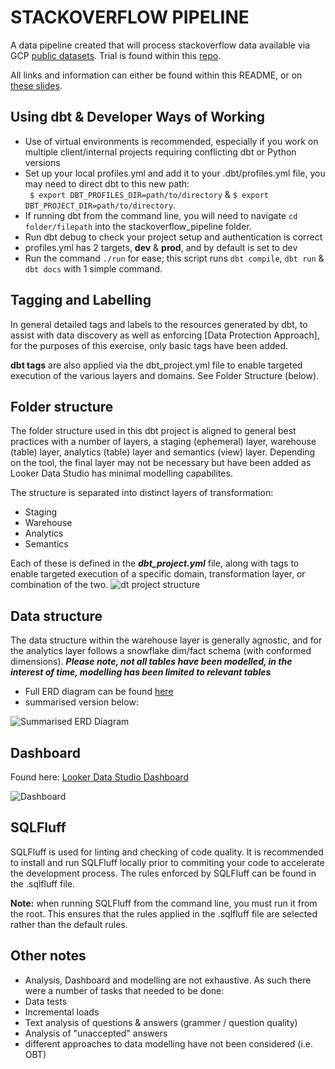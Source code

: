 # **STACKOVERFLOW PIPELINE**
A data pipeline created that will process stackoverflow data available via GCP [public datasets](https://cloud.google.com/blog/products/gcp/google-bigquery-public-datasets-now-include-stack-overflow-q-a).
Trial is found within this [repo](https://github.com/rittmananalytics/analytics_engineer_trial).

All links and information can either be found within this README, or on [these slides](https://docs.google.com/presentation/d/1z_woWHHGaGCnXDoDzcUufNwLIwtvzqbUx6LgSCg2AdA/edit#slide=id.g1f8bdc63c97_0_0).

## Using dbt & Developer Ways of Working
- Use of virtual environments is recommended, especially if you work on multiple client/internal projects requiring conflicting dbt or Python versions
- Set up your local profiles.yml and add it to your .dbt/profiles.yml file, you may need to direct dbt to this new path:  
 ``` $ export DBT_PROFILES_DIR=path/to/directory``` & ```$ export DBT_PROJECT_DIR=path/to/directory```.
- If running dbt from the command line, you will need to navigate ```cd folder/filepath``` into the stackoverflow_pipeline folder. 
- Run dbt debug to check your project setup and authentication is correct
- profiles.yml has 2 targets, **dev** & **prod**, and by default is set to dev
- Run the command ```./run``` for ease; this script runs ```dbt compile```, ```dbt run``` & ```dbt docs``` with 1 simple command.


## Tagging and Labelling

In general detailed tags and labels to the resources generated by dbt, to assist with data discovery as well as enforcing [Data Protection Approach], for the purposes of this exercise, only basic tags have been added.

**dbt tags** are also applied via the dbt_project.yml file to enable targeted execution of the various layers and domains. See Folder Structure (below).

## Folder structure

The folder structure used in this dbt project is aligned to general best practices with a number of layers, a staging (ephemeral) layer,  warehouse (table) layer, analytics (table) layer and semantics (view) layer.  Depending on the tool, the final layer may not be necessary but have been added as Looker Data Studio has minimal modelling capabilites. 

The structure is separated into distinct layers of transformation:
- Staging
- Warehouse
- Analytics
- Semantics

Each of these is defined in the ***dbt_project.yml*** file, along with tags to enable targeted execution of a specific domain, transformation layer, or combination of the two.
![dt project structure](assets/dbt_project_structure.png)

## Data structure

The data structure within the warehouse layer is generally agnostic, and for the analytics layer follows a snowflake dim/fact schema (with conformed dimensions).  ***Please note, not all tables have been modelled, in the interest of time, modelling has been limited to relevant tables***  

- Full ERD diagram can be found [here](https://lucid.app/lucidchart/bca77f31-3eac-44b2-a93f-29b5fb831bab/edit?viewport_loc=66%2C375%2C2607%2C1422%2C0_0&invitationId=inv_73b3d199-5478-493a-9019-4c9a049c13f4)
- summarised version below:

![Summarised ERD Diagram](assets/StackoverflowStarSchema.png)

## Dashboard

Found here: [Looker Data Studio Dashboard](https://lookerstudio.google.com/u/0/reporting/5cdffd8c-55c9-4779-acfc-cbaa73ac9bdb/page/tLuTE/edit)

![Dashboard](assets/Dashboard_v3.png)

## SQLFluff

SQLFluff is used for linting and checking of code quality.  It is recommended to install and run SQLFluff locally prior to commiting your code to accelerate the development process. The rules enforced by SQLFluff can be found in the .sqlfluff file.

**Note:** when running SQLFluff from the command line, you must run it from the root. This ensures that the rules applied in the .sqlfluff file are selected rather than the default rules.  


## Other notes

- Analysis, Dashboard and modelling are not exhaustive.  As such there were a number of tasks that needed to be done:
- Data tests
- Incremental loads
- Text analysis of questions & answers (grammer / question quality)
- Analysis of "unaccepted" answers
- different approaches to data modelling have not been considered (i.e. OBT)
